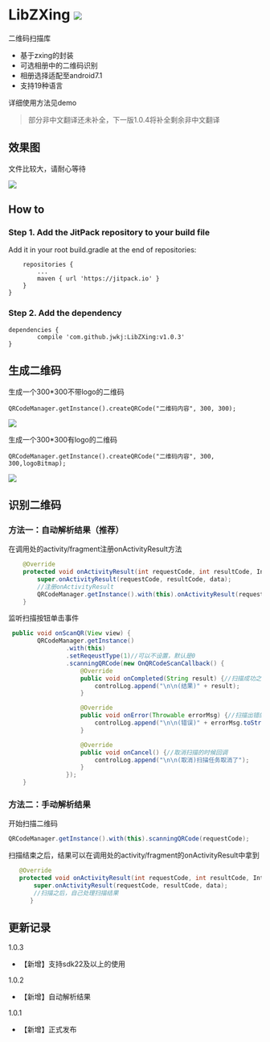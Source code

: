 # LibZXing [![](https://jitpack.io/v/jwkj/LibZXing.svg)](https://jitpack.io/#jwkj/LibZXing)
二维码扫描库

- 基于zxing的封装
- 可选相册中的二维码识别
- 相册选择适配至android7.1
- 支持19种语言

详细使用方法见demo

> 部分非中文翻译还未补全，下一版1.0.4将补全剩余非中文翻译

## 效果图

文件比较大，请耐心等待

![](https://github.com/jwkj/LibZXing/blob/master/qrcode.gif)

## How to

### Step 1. Add the JitPack repository to your build file


Add it in your root build.gradle at the end of repositories:

```allprojects {
    repositories {
        ...
        maven { url 'https://jitpack.io' }
    }
}
```
### Step 2. Add the dependency
```
dependencies {
        compile 'com.github.jwkj:LibZXing:v1.0.3'
}
```

## 生成二维码

生成一个300*300不带logo的二维码

```
QRCodeManager.getInstance().createQRCode("二维码内容", 300, 300);
```
![](https://github.com/jwkj/LibZXing/blob/master/nologo.png)

生成一个300*300有logo的二维码

```
QRCodeManager.getInstance().createQRCode("二维码内容", 300, 300,logoBitmap);
```

![](https://github.com/jwkj/LibZXing/blob/master/logo.png)

## 识别二维码

### 方法一：自动解析结果（推荐）

在调用处的activity/fragment注册onActivityResult方法

```java
    @Override
    protected void onActivityResult(int requestCode, int resultCode, Intent data) {
        super.onActivityResult(requestCode, resultCode, data);
        //注册onActivityResult
        QRCodeManager.getInstance().with(this).onActivityResult(requestCode, resultCode, data);
    }
```

监听扫描按钮单击事件

```java
 public void onScanQR(View view) {
        QRCodeManager.getInstance()
                .with(this)
                .setReqeustType(1)//可以不设置，默认是0
                .scanningQRCode(new OnQRCodeScanCallback() {
                    @Override
                    public void onCompleted(String result) {//扫描成功之后回调，result就是扫描的结果
                        controlLog.append("\n\n(结果)" + result);
                    }

                    @Override
                    public void onError(Throwable errorMsg) {//扫描出错的时候回调
                        controlLog.append("\n\n(错误)" + errorMsg.toString());
                    }

                    @Override
                    public void onCancel() {//取消扫描的时候回调
                        controlLog.append("\n\n(取消)扫描任务取消了");
                    }
                });
    }
```

### 方法二：手动解析结果

开始扫描二维码

```java
QRCodeManager.getInstance().with(this).scanningQRCode(requestCode);
```

扫描结束之后，结果可以在调用处的activity/fragment的onActivityResult中拿到

```java
   @Override
   protected void onActivityResult(int requestCode, int resultCode, Intent data) {
       super.onActivityResult(requestCode, resultCode, data);
       //扫描之后，自己处理扫描结果
      }
```

## 更新记录

1.0.3

- 【新增】支持sdk22及以上的使用

1.0.2

- 【新增】自动解析结果

1.0.1

- 【新增】正式发布

